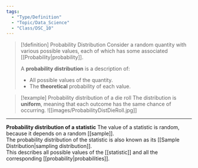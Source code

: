 ```yaml
---
tags:
  - "Type/Definition"
  - "Topic/Data_Science"
  - "Class/DSC_10"
---
```


> [!definition] Probability Distribution
> Consider a random quantity with various possible values, each of which has some associated [[Probability|probability]].
> 
> A **probability distribution** is a description of:  
> - All possible values of the quantity.
> - The **theoretical** probability of each value.

> [!example] Probability distribution of a die roll
> The distribution is **uniform**, meaning that each outcome has the same chance of occurring. 
> ![[images/ProbabilityDistDieRoll.jpg]]

---

**Probability distribution of a statistic**
The value of a statistic is random, because it depends on a random [[sample]].  
The probability distribution of the statistic is also known as its [[Sample Distribution|sampling distribution]].  
This describes all possible values of the [[statistic]] and all the corresponding [[probability|probabilities]].